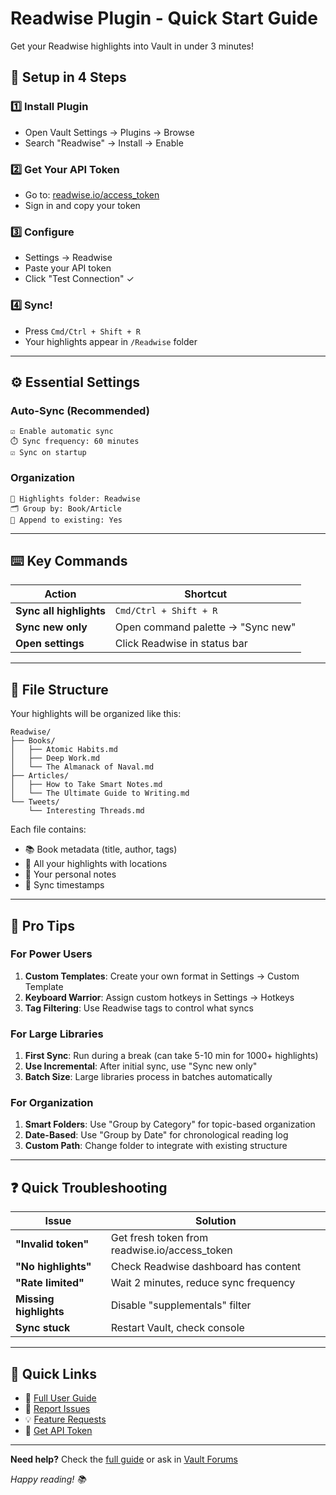 # Readwise Plugin - Quick Start Guide

Get your Readwise highlights into Vault in under 3 minutes!

## 🚀 Setup in 4 Steps

### 1️⃣ Install Plugin
- Open Vault Settings → Plugins → Browse
- Search "Readwise" → Install → Enable

### 2️⃣ Get Your API Token
- Go to: [readwise.io/access_token](https://readwise.io/access_token)
- Sign in and copy your token

### 3️⃣ Configure
- Settings → Readwise
- Paste your API token
- Click "Test Connection" ✓

### 4️⃣ Sync!
- Press `Cmd/Ctrl + Shift + R`
- Your highlights appear in `/Readwise` folder

---

## ⚙️ Essential Settings

### Auto-Sync (Recommended)
```
☑️ Enable automatic sync
⏱️ Sync frequency: 60 minutes
☑️ Sync on startup
```

### Organization
```
📁 Highlights folder: Readwise
🗂️ Group by: Book/Article
📝 Append to existing: Yes
```

---

## ⌨️ Key Commands

| Action | Shortcut |
|--------|----------|
| **Sync all highlights** | `Cmd/Ctrl + Shift + R` |
| **Sync new only** | Open command palette → "Sync new" |
| **Open settings** | Click Readwise in status bar |

---

## 📁 File Structure

Your highlights will be organized like this:

```
Readwise/
├── Books/
│   ├── Atomic Habits.md
│   ├── Deep Work.md
│   └── The Almanack of Naval.md
├── Articles/
│   ├── How to Take Smart Notes.md
│   └── The Ultimate Guide to Writing.md
└── Tweets/
    └── Interesting Threads.md
```

Each file contains:
- 📚 Book metadata (title, author, tags)
- 🔖 All your highlights with locations
- 💭 Your personal notes
- 📅 Sync timestamps

---

## 🎯 Pro Tips

### For Power Users
1. **Custom Templates**: Create your own format in Settings → Custom Template
2. **Keyboard Warrior**: Assign custom hotkeys in Settings → Hotkeys
3. **Tag Filtering**: Use Readwise tags to control what syncs

### For Large Libraries
1. **First Sync**: Run during a break (can take 5-10 min for 1000+ highlights)
2. **Use Incremental**: After initial sync, use "Sync new only"
3. **Batch Size**: Large libraries process in batches automatically

### For Organization
1. **Smart Folders**: Use "Group by Category" for topic-based organization
2. **Date-Based**: Use "Group by Date" for chronological reading log
3. **Custom Path**: Change folder to integrate with existing structure

---

## ❓ Quick Troubleshooting

| Issue | Solution |
|-------|----------|
| **"Invalid token"** | Get fresh token from readwise.io/access_token |
| **"No highlights"** | Check Readwise dashboard has content |
| **"Rate limited"** | Wait 2 minutes, reduce sync frequency |
| **Missing highlights** | Disable "supplementals" filter |
| **Sync stuck** | Restart Vault, check console |

---

## 🔗 Quick Links

- 📖 [Full User Guide](./USER-GUIDE.md)
- 🐛 [Report Issues](https://github.com/vault-app/readwise-plugin/issues)
- 💡 [Feature Requests](https://github.com/vault-app/readwise-plugin/discussions)
- 🔑 [Get API Token](https://readwise.io/access_token)

---

**Need help?** Check the [full guide](./USER-GUIDE.md) or ask in [Vault Forums](https://forum.vault.app)

*Happy reading! 📚*